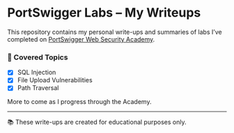 # PortSwigger Labs – My Writeups

This repository contains my personal write-ups and summaries of labs I’ve completed on [PortSwigger Web Security Academy](https://portswigger.net/web-security).

### 🔐 Covered Topics

- [x] SQL Injection
- [x] File Upload Vulnerabilities
- [x] Path Traversal

More to come as I progress through the Academy.

---

📚 These write-ups are created for educational purposes only.
